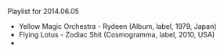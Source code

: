 Playlist for 2014.06.05

- Yellow Magic Orchestra - Rydeen (Album, label, 1979, Japan)
- Flying Lotus - Zodiac Shit (Cosmogramma, label, 2010, USA)
- 
